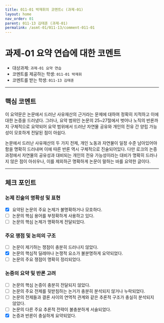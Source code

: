 ```yaml
---
title: 011-01 박재휘의 코멘트c (과제-01) 
layout: home
nav_order: 01
parent: 011-13 김태훈 (과제-01)
permalink: /asmt-01/011-13/comment-011-01
---
```


# 과제-01 요약 연습에 대한 코멘트

- 대상과제: `과제-01 요약 연습`
- 코멘트를 제공하는 학생: `011-01 박재휘` 
- 코멘트를 받는 학생: `011-13 김태훈` 

---

## 핵심 코멘트

이 요약문은 논문에서 드러난 사유재산의 근거라는 문제에 대하여 정확히 지적하고 이에 대한 논증을 드러냈다. 그러나, 요약 범위인 논문의 25~27절에서 벗어나 노직의 반론까지 구체적으로 요약되어 요약 범위에서 드러난 자연물 공유와 개인의 전유 간 양립 가능성이 모호하게 전달된 점이 아쉽다.

논문에서 드러난 사유재산의 두 가지 전제, 개인 노동과 자연물이 일정 수준 남아있어야 함을 명확히 드러내며 이에 따른 반론 역시 구체적으로 진술되어있다. 다만 로크의 논증 과정에서 자연물의 공유성과 대비되는 개인의 전유 가능성이라는 대비가 명확히 드러나지 않은 점이 아쉬우나, 이를 제외하곤 명확하게 논문이 말하는 바를 요약한 글이다.

---

## 체크 포인트

### 논제 진술의 명확성 및 표현  
- [x] 요약된 논문의 주요 논제가 불명확하거나 모호하다.  
- [ ] 논문의 핵심 용어를 부정확하게 사용하고 있다.  
- [ ] 논문의 핵심 논제가 명확하게 전달되었다.  

### 주요 쟁점 및 논의의 구조  
- [ ] 논문이 제기하는 쟁점이 충분히 드러나지 않았다.  
- [x] 논문의 핵심적 딜레마나 논쟁적 요소가 불분명하게 요약되었다.  
- [ ] 논문의 주요 쟁점이 명확히 정리되었다.  

### 논증의 요약 및 반론 고려  
- [ ] 논문의 핵심 논증이 충분히 전달되지 않았다.  
- [ ] 논문의 주요 전제를 뒷받침하는 논거가 충분히 분석되지 않거나 누락되었다.  
- [ ] 논문의 전제들과 결론 사이의 연역적 관계와 같은 추론적 구조가 충실히 분석되지 않았다.  
- [ ] 논문의 다른 주요 추론적 전략이 불충분하게 서술되었다.
- [x] 논증과 반론이 충실하게 요약되었다. 